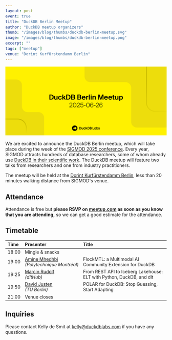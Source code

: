 ```yaml
---
layout: post
event: true
title: "DuckDB Berlin Meetup"
author: "DuckDB meetup organizers"
thumb: "/images/blog/thumbs/duckdb-berlin-meetup.svg"
image: "/images/blog/thumbs/duckdb-berlin-meetup.png"
excerpt: ""
tags: ["meetup"]
venue: "Dorint Kurfürstendamm Berlin"
---
```


<img src="/images/blog/thumbs/duckdb-berlin-meetup.svg"
     alt="DuckDB Berlin Meetup Splashscreen"
     width="680"
     />

We are excited to announce the DuckDB Berlin meetup, which will take place during the week of the [SIGMOD 2025 conference](https://2025.sigmod.org/).
Every year, SIGMOD attracts hundreds of database researchers, some of whom already use [DuckDB in their scientific work](https://shows.acast.com/disseminate). The DuckDB meetup will feature two talks from researchers and one from industry practitioners.

The meetup will be held at the [Dorint Kurfürstendamm Berlin](https://maps.app.goo.gl/Fv2WhXUJ7F5CLNTm6), less than 20 minutes walking distance from SIGMOD's venue.

## Attendance

Attendance is free but **please RSVP on [meetup.com](https://www.meetup.com/duckdb/events/308039708/) as soon as you know that you are attending,** so we can get a good estimate for the attendance.

## Timetable

| Time  | Presenter                                                                  | Title                                                                |
| :---- | :------------------------------------------------------------------------- | :------------------------------------------------------------------- |
| 18:00 | Mingle & snacks                                                            |                                                                      |
| 19:00 | [Amine Mhedhbi](https://amine.io/) <br/>*(Polytechnique&nbsp;Montréal)*    | FlockMTL: a Multimodal AI Community Extension for DuckDB             |
| 19:25 | [Marcin Rudolf](https://www.linkedin.com/in/marcinrudolf/) <br/>*(dltHub)* | From REST API to Iceberg Lakehouse: ELT with Python, DuckDB, and dlt |
| 19:50 | [David Justen](https://d-justen.github.io/) <br/>*(TU Berlin)*             | POLAR for DuckDB: Stop Guessing, Start Adapting                      |
| 21:00 | Venue closes                                                               |                                                                      |

## Inquiries

Please contact Kelly de Smit at [kelly@duckdblabs.com](mailto:kelly@duckdblabs.com) if you have any questions.
